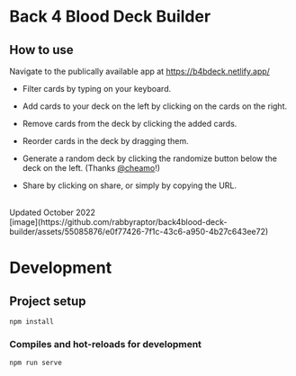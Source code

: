 # Back 4 Blood Deck Builder

## How to use
Navigate to the publically available app at https://b4bdeck.netlify.app/

* Filter cards by typing on your keyboard.

* Add cards to your deck on the left by clicking on the cards on the right.
* Remove cards from the deck by clicking the added cards.
* Reorder cards in the deck by dragging them.
* Generate a random deck by clicking the randomize button below the deck on the left. (Thanks [@cheamo](https://github.com/cheamo)!)
* Share by clicking on share, or simply by copying the URL.
<br>
Updated October 2022
<br>
[image](https://github.com/rabbyraptor/back4blood-deck-builder/assets/55085876/e0f77426-7f1c-43c6-a950-4b27c643ee72)

# Development
## Project setup
```
npm install
```

### Compiles and hot-reloads for development
```
npm run serve
```
